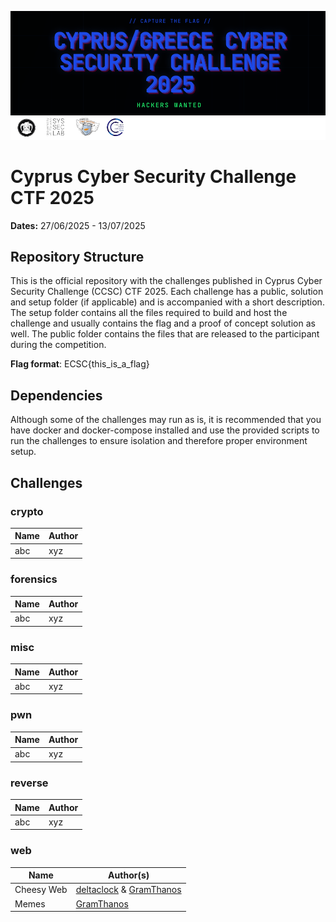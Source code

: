 ![CCSC CTF 2025](_assets/ccsc_2025_banner.png)
# Cyprus Cyber Security Challenge CTF 2025

**Dates:** 27/06/2025 - 13/07/2025

## Repository Structure

This is the official repository with the challenges published in Cyprus Cyber Security Challenge (CCSC) CTF 2025. Each challenge has a public, solution and setup folder (if applicable) and is accompanied with a short description. The setup folder contains all the files required to build and host the challenge and usually contains the flag and a proof of concept solution as well. The public folder contains the files that are released to the participant during the competition.

**Flag format**: ECSC{this_is_a_flag}

## Dependencies

Although some of the challenges may run as is, it is recommended that you have docker and docker-compose installed and use the provided scripts to run the challenges to ensure isolation and therefore proper environment setup.

## Challenges


### crypto

| Name | Author |
| ---- | ------ |
| abc | xyz |



### forensics

| Name | Author |
| ---- | ------ |
| abc | xyz |



### misc

| Name | Author |
| ---- | ------ |
| abc | xyz |



### pwn

| Name | Author |
| ---- | ------ |
| abc | xyz |



### reverse

| Name | Author |
| ---- | ------ |
| abc | xyz |



### web

| Name | Author(s) |
| ---- | --------- |
| Cheesy Web | [deltaclock](https://github.com/deltaclock) & [GramThanos](https://github.com/GramThanos) |
| Memes | [GramThanos](https://github.com/GramThanos) |
